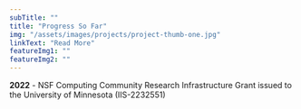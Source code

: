 ```yaml
---
subTitle: "" 
title: "Progress So Far"
img: "/assets/images/projects/project-thumb-one.jpg"
linkText: "Read More"
featureImg1: ""
featureImg2: ""
---
```


<b>2022</b> - NSF Computing Community Research Infrastructure Grant issued to the University of Minnesota (IIS-2232551)

